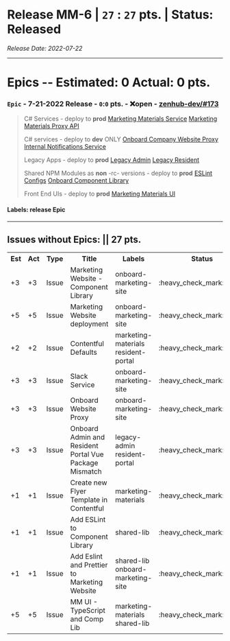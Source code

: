 # Release MM-6 | `27` : `27` pts. | Status: Released
_Release Date: 2022-07-22_


 > 
---
# Epics -- Estimated: 0  Actual: 0 pts.
### `Epic` - 7-21-2022 Release - `0`:`0` pts. - :x:open - [zenhub-dev/#173](https://github.com/OnboardRS/zenhub-dev/issues/173)


 > C# Services - deploy to **prod**
 >[Marketing Materials Service](https://github.com/OnboardRS/marketing-materials)
 >[Marketing Materials Proxy API](https://github.com/OnboardRS/marketing-management-api)
 >
 >C# services - deploy to **dev** ONLY
 >[Onboard Company Website Proxy](https://github.com/OnboardRS/onboard-company-website-proxy)
 >[Internal Notifications Service](https://github.com/OnboardRS/internal-notifications-service)
 >
 >Legacy Apps - deploy to **prod**
 >[Legacy Admin](https://github.com/OnboardRS/legacy-onboard-admin-app)
 >[Legacy Resident](https://github.com/OnboardRS/legacy-onboard-resident-app)
 >
 >Shared NPM Modules as **non** -rc- versions - deploy to **prod**
 >[ESLint Configs](https://github.com/OnboardRS/eslint-prettier-configs)
 >[Onboard Component Library](https://github.com/OnboardRS/onboard-component-library)
 >
 >Front End UIs - deploy to **prod**
 >[Marketing Materials UI](https://github.com/OnboardRS/app-marketing-materials)

#### Labels: release Epic 
---

## Issues without Epics: || 27 pts.
<table>
<tr><th>Est</th><th>Act</th><th>Type</th><th>Title</th><th>Labels</th><th>Status</th><th>Link</th></tr>
<tr><td>+3</td><td>+3</td><td>Issue</td><td>Marketing Website - Component Library</td><td>onboard-marketing-site </td><td>:heavy_check_mark:closed</td><td><a href="https://github.com/OnboardRS/zenhub-dev/issues/151">zenhub-dev/#151</a></td> </tr>
<tr><td>+5</td><td>+5</td><td>Issue</td><td>Marketing Website deployment</td><td>onboard-marketing-site </td><td>:heavy_check_mark:closed</td><td><a href="https://github.com/OnboardRS/zenhub-dev/issues/155">zenhub-dev/#155</a></td> </tr>
<tr><td>+2</td><td>+2</td><td>Issue</td><td>Contentful Defaults</td><td>marketing-materials resident-portal </td><td>:heavy_check_mark:closed</td><td><a href="https://github.com/OnboardRS/zenhub-dev/issues/156">zenhub-dev/#156</a></td> </tr>
<tr><td>+3</td><td>+3</td><td>Issue</td><td>Slack Service</td><td>onboard-marketing-site </td><td>:heavy_check_mark:closed</td><td><a href="https://github.com/OnboardRS/zenhub-dev/issues/157">zenhub-dev/#157</a></td> </tr>
<tr><td>+3</td><td>+3</td><td>Issue</td><td>Onboard Website Proxy</td><td>onboard-marketing-site </td><td>:heavy_check_mark:closed</td><td><a href="https://github.com/OnboardRS/zenhub-dev/issues/158">zenhub-dev/#158</a></td> </tr>
<tr><td>+3</td><td>+3</td><td>Issue</td><td>Onboard Admin and Resident Portal Vue Package Mismatch</td><td>legacy-admin resident-portal </td><td>:heavy_check_mark:closed</td><td><a href="https://github.com/OnboardRS/zenhub-dev/issues/159">zenhub-dev/#159</a></td> </tr>
<tr><td>+1</td><td>+1</td><td>Issue</td><td>Create new Flyer Template in Contentful</td><td>marketing-materials </td><td>:heavy_check_mark:closed</td><td><a href="https://github.com/OnboardRS/zenhub-dev/issues/160">zenhub-dev/#160</a></td> </tr>
<tr><td>+1</td><td>+1</td><td>Issue</td><td>Add ESLint to Component Library</td><td>shared-lib </td><td>:heavy_check_mark:closed</td><td><a href="https://github.com/OnboardRS/zenhub-dev/issues/169">zenhub-dev/#169</a></td> </tr>
<tr><td>+1</td><td>+1</td><td>Issue</td><td>Add Eslint and Prettier to Marketing Website</td><td>shared-lib onboard-marketing-site </td><td>:heavy_check_mark:closed</td><td><a href="https://github.com/OnboardRS/zenhub-dev/issues/170">zenhub-dev/#170</a></td> </tr>
<tr><td>+5</td><td>+5</td><td>Issue</td><td>MM UI - TypeScript and Comp Lib</td><td>marketing-materials shared-lib </td><td>:heavy_check_mark:closed</td><td><a href="https://github.com/OnboardRS/zenhub-dev/issues/171">zenhub-dev/#171</a></td> </tr>
</table>
